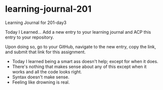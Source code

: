 # learning-journal-201
Learning Journal for 201-day3

Today I Learned...
Add a new entry to your learning journal and ACP this entry to your repository.

Upon doing so, go to your GitHub, navigate to the new entry, copy the link, and submit that link for this assignment.

- Today I learned being a smart ass doesn't help; except for when it does.
- There's nothing that makes sense about any of this except when it works and all the code looks right.
- Syntax doesn't make sense.
- Feeling like drowning is real.
